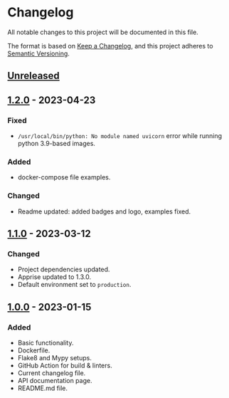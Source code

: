 # Changelog

All notable changes to this project will be documented in this file.

The format is based on [Keep a Changelog](https://keepachangelog.com/en/1.0.0/),
and this project adheres to [Semantic Versioning](https://semver.org/spec/v2.0.0.html).

## [Unreleased]

## [1.2.0] - 2023-04-23

### Fixed

- `/usr/local/bin/python: No module named uvicorn` error while running python 3.9-based images.

### Added

- docker-compose file examples.

### Changed

- Readme updated: added badges and logo, examples fixed.

## [1.1.0] - 2023-03-12

### Changed

- Project dependencies updated.
- Apprise updated to 1.3.0.
- Default environment set to `production`.

## [1.0.0] - 2023-01-15

### Added

- Basic functionality.
- Dockerfile.
- Flake8 and Mypy setups.
- GitHub Action for build & linters.
- Current changelog file.
- API documentation page.
- README.md file.

[Unreleased]: https://github.com/s-nagaev/notifyme/compare/v1.2.0...v1.1.0
[1.2.0]: https://github.com/s-nagaev/notifyme/tree/v1.2.0
[1.1.0]: https://github.com/s-nagaev/notifyme/tree/v1.1.0
[1.0.0]: https://github.com/s-nagaev/notifyme/tree/v1.0.0
